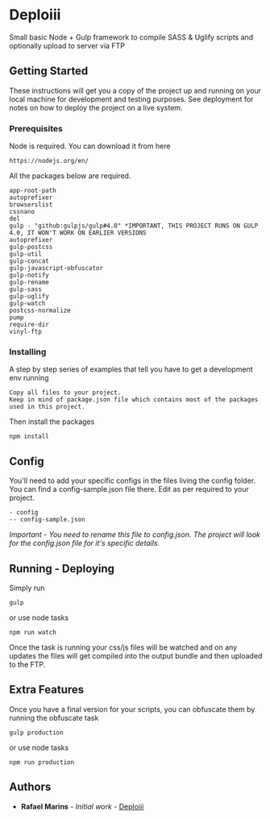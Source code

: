 # Deploiii

Small basic Node + Gulp framework to compile SASS & Uglify scripts and optionally upload to server via FTP

## Getting Started

These instructions will get you a copy of the project up and running on your local machine for development and testing purposes. See deployment for notes on how to deploy the project on a live system.

### Prerequisites
Node is required.
You can download it from here
```
https://nodejs.org/en/
```

All the packages below are required.

```
app-root-path
autoprefixer
browserslist
cssnano
del
gulp - "github:gulpjs/gulp#4.0" *IMPORTANT, THIS PROJECT RUNS ON GULP 4.0, IT WON'T WORK ON EARLIER VERSIONS
autoprefixer
gulp-postcss
gulp-util
gulp-concat
gulp-javascript-obfuscator
gulp-notify
gulp-rename
gulp-sass
gulp-uglify
gulp-watch
postcss-normalize
pump
require-dir
vinyl-ftp
```

### Installing

A step by step series of examples that tell you have to get a development env running

```
Copy all files to your project. 
Keep in mind of package.json file which contains most of the packages used in this project.
```
Then install the packages
```
npm install
```
## Config

You'll need to add your specific configs in the files living the config folder. You can find a config-sample.json file there.
Edit as per required to your project.
```
- config
-- config-sample.json
```

*Important - You need to rename this file to config.json. The project will look for the config.json file for it's specific details.*

## Running - Deploying

Simply run

```
gulp
```
or use node tasks
```
npm run watch
```

Once the task is running your css/js files will be watched and on any updates the files will get compiled into the output bundle and then uploaded to the FTP.

## Extra Features

Once you have a final version for your scripts, you can obfuscate them by running the obfuscate task

```
gulp production
```
or use node tasks
```
npm run production
```

## Authors

* **Rafael Marins** - *Initial work* - [Deploiii](https://github.com/rafamarins)
